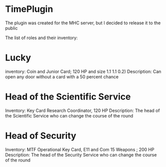 # TimePlugin

The plugin was created for the MHC server, but I decided to release it to the public

The list of roles and their inventory:

# Lucky
inventory:
Coin and Junior Card; 120 HP and size 1.1 1.1 0.2)
 Description:
Can open any door without a card with a 50 percent chance

# Head of the Scientific Service
Inventory:
Key Card Research Coordinator, 120 HP 
Description:
The head of the Scientific Service who can change the course of the round

# Head of Security
Inventory:
MTF Operational Key Card, E11 and Com 15 Weapons ; 200 HP
Description:
The head of the Security Service who can change the course of the round
